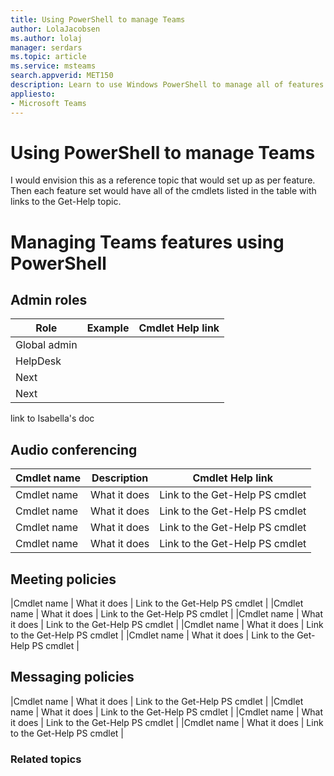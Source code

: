 ```yaml
---
title: Using PowerShell to manage Teams
author: LolaJacobsen
ms.author: lolaj
manager: serdars
ms.topic: article
ms.service: msteams
search.appverid: MET150
description: Learn to use Windows PowerShell to manage all of features found in Microsoft Teams.
appliesto: 
- Microsoft Teams
---
```


# Using PowerShell to manage Teams
I would envision this as a reference topic that would set up as per feature. Then each feature set would have all of the cmdlets listed in the table with links to the Get-Help topic.

# Managing Teams features using PowerShell

## Admin roles
|Role |Example |Cmdlet Help link  |
|---------|---------|---------|
|Global admin     |         |         |
|HelpDesk     |         |         |
|Next   |         |         |
|Next     |         |         |

link to Isabella's doc

## Audio conferencing
|Cmdlet name |Description |Cmdlet Help link  |
|---------|---------|---------|
|Cmdlet name   |    What it does  |    Link to the Get-Help PS cmdlet     |
|Cmdlet name   |    What it does  |    Link to the Get-Help PS cmdlet     |
|Cmdlet name   |    What it does  |    Link to the Get-Help PS cmdlet     |
|Cmdlet name   |    What it does  |    Link to the Get-Help PS cmdlet     |

## Meeting policies
|Cmdlet name   |    What it does  |    Link to the Get-Help PS cmdlet     |
|Cmdlet name   |    What it does  |    Link to the Get-Help PS cmdlet     |
|Cmdlet name   |    What it does  |    Link to the Get-Help PS cmdlet     |
|Cmdlet name   |    What it does  |    Link to the Get-Help PS cmdlet     |
|Cmdlet name   |    What it does  |    Link to the Get-Help PS cmdlet     |

## Messaging policies
|Cmdlet name   |    What it does  |    Link to the Get-Help PS cmdlet     |
|Cmdlet name   |    What it does  |    Link to the Get-Help PS cmdlet     |
|Cmdlet name   |    What it does  |    Link to the Get-Help PS cmdlet     |
|Cmdlet name   |    What it does  |    Link to the Get-Help PS cmdlet     |

### Related topics